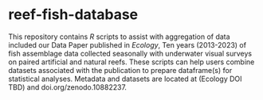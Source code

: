 # reef-fish-database
This repository contains *R* scripts to assist with aggregation of data included our Data Paper published in *Ecology*, Ten years (2013-2023) of fish assemblage data collected seasonally with underwater visual surveys on paired artificial and natural reefs. These scripts can help users combine datasets associated with the publication to prepare dataframe(s) for statistical analyses. Metadata and datasets are located at (Ecology DOI TBD) and doi.org/zenodo.10882237.
